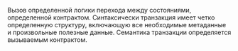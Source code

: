 Вызов определенной логики перехода между состояниями, определенной контрактом. Синтаксически транзакция имеет четко определенную структуру, включающую все необходимые метаданные и произвольные полезные данные. Семантика транзакции определяется вызываемым контрактом.